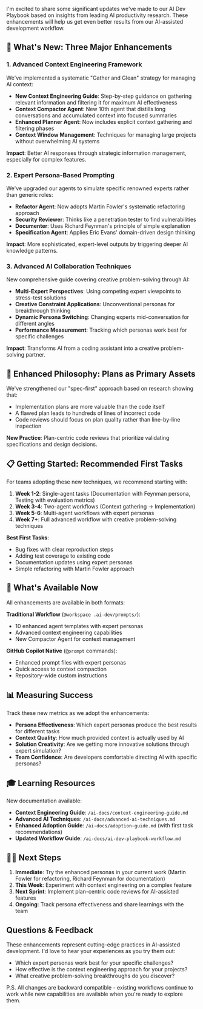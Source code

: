 I'm excited to share some significant updates we've made to our AI Dev Playbook based on insights from leading AI productivity research. These enhancements will help us get even better results from our AI-assisted development workflow.

## 🎯 What's New: Three Major Enhancements

### 1. Advanced Context Engineering Framework
We've implemented a systematic "Gather and Glean" strategy for managing AI context:

- **New Context Engineering Guide**: Step-by-step guidance on gathering relevant information and filtering it for maximum AI effectiveness
- **Context Compactor Agent**: New 10th agent that distills long conversations and accumulated context into focused summaries
- **Enhanced Planner Agent**: Now includes explicit context gathering and filtering phases
- **Context Window Management**: Techniques for managing large projects without overwhelming AI systems

**Impact**: Better AI responses through strategic information management, especially for complex features.

### 2. Expert Persona-Based Prompting
We've upgraded our agents to simulate specific renowned experts rather than generic roles:

- **Refactor Agent**: Now adopts Martin Fowler's systematic refactoring approach
- **Security Reviewer**: Thinks like a penetration tester to find vulnerabilities
- **Documenter**: Uses Richard Feynman's principle of simple explanation
- **Specification Agent**: Applies Eric Evans' domain-driven design thinking

**Impact**: More sophisticated, expert-level outputs by triggering deeper AI knowledge patterns.

### 3. Advanced AI Collaboration Techniques
New comprehensive guide covering creative problem-solving through AI:

- **Multi-Expert Perspectives**: Using competing expert viewpoints to stress-test solutions
- **Creative Constraint Applications**: Unconventional personas for breakthrough thinking
- **Dynamic Persona Switching**: Changing experts mid-conversation for different angles
- **Performance Measurement**: Tracking which personas work best for specific challenges

**Impact**: Transforms AI from a coding assistant into a creative problem-solving partner.

## 🚀 Enhanced Philosophy: Plans as Primary Assets

We've strengthened our "spec-first" approach based on research showing that:
- Implementation plans are more valuable than the code itself
- A flawed plan leads to hundreds of lines of incorrect code
- Code reviews should focus on plan quality rather than line-by-line inspection

**New Practice**: Plan-centric code reviews that prioritize validating specifications and design decisions.

## 📋 Getting Started: Recommended First Tasks

For teams adopting these new techniques, we recommend starting with:

1. **Week 1-2**: Single-agent tasks (Documentation with Feynman persona, Testing with evaluation metrics)
2. **Week 3-4**: Two-agent workflows (Context gathering → Implementation)
3. **Week 5-6**: Multi-agent workflows with expert personas
4. **Week 7+**: Full advanced workflow with creative problem-solving techniques

**Best First Tasks**:
- Bug fixes with clear reproduction steps
- Adding test coverage to existing code
- Documentation updates using expert personas
- Simple refactoring with Martin Fowler approach

## 🔧 What's Available Now

All enhancements are available in both formats:

**Traditional Workflow** (`@workspace .ai-dev/prompts/`):
- 10 enhanced agent templates with expert personas
- Advanced context engineering capabilities
- New Compactor Agent for context management

**GitHub Copilot Native** (`@prompt` commands):
- Enhanced prompt files with expert personas
- Quick access to context compaction
- Repository-wide custom instructions

## 📊 Measuring Success

Track these new metrics as we adopt the enhancements:
- **Persona Effectiveness**: Which expert personas produce the best results for different tasks
- **Context Quality**: How much provided context is actually used by AI
- **Solution Creativity**: Are we getting more innovative solutions through expert simulation?
- **Team Confidence**: Are developers comfortable directing AI with specific personas?

## 🎓 Learning Resources

New documentation available:
- **Context Engineering Guide**: `/ai-docs/context-engineering-guide.md`
- **Advanced AI Techniques**: `/ai-docs/advanced-ai-techniques.md`  
- **Enhanced Adoption Guide**: `/ai-docs/adoption-guide.md` (with first task recommendations)
- **Updated Workflow Guide**: `/ai-docs/ai-dev-playbook-workflow.md`

## 🏃‍♂️ Next Steps

1. **Immediate**: Try the enhanced personas in your current work (Martin Fowler for refactoring, Richard Feynman for documentation)
2. **This Week**: Experiment with context engineering on a complex feature
3. **Next Sprint**: Implement plan-centric code reviews for AI-assisted features
4. **Ongoing**: Track persona effectiveness and share learnings with the team

## Questions & Feedback

These enhancements represent cutting-edge practices in AI-assisted development. I'd love to hear your experiences as you try them out:

- Which expert personas work best for your specific challenges?
- How effective is the context engineering approach for your projects?
- What creative problem-solving breakthroughs do you discover?

P.S. All changes are backward compatible - existing workflows continue to work while new capabilities are available when you're ready to explore them.
